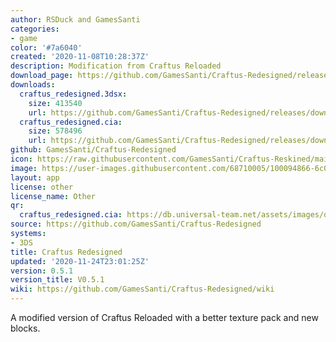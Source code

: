 ```yaml
---
author: RSDuck and GamesSanti
categories:
- game
color: '#7a6040'
created: '2020-11-08T10:28:37Z'
description: Modification from Craftus Reloaded
download_page: https://github.com/GamesSanti/Craftus-Redesigned/releases/tag/0.5.1
downloads:
  craftus_redesigned.3dsx:
    size: 413540
    url: https://github.com/GamesSanti/Craftus-Redesigned/releases/download/0.5.1/craftus_redesigned.3dsx
  craftus_redesigned.cia:
    size: 578496
    url: https://github.com/GamesSanti/Craftus-Redesigned/releases/download/0.5.1/craftus_redesigned.cia
github: GamesSanti/Craftus-Redesigned
icon: https://raw.githubusercontent.com/GamesSanti/Craftus-Reskined/main/icon/craftusreloaded.png
image: https://user-images.githubusercontent.com/68710005/100094866-6c014180-2e38-11eb-9139-c4e9784e2c1b.png
layout: app
license: other
license_name: Other
qr:
  craftus_redesigned.cia: https://db.universal-team.net/assets/images/qr/craftus_redesigned.cia.png
source: https://github.com/GamesSanti/Craftus-Redesigned
systems:
- 3DS
title: Craftus Redesigned
updated: '2020-11-24T23:01:25Z'
version: 0.5.1
version_title: V0.5.1
wiki: https://github.com/GamesSanti/Craftus-Redesigned/wiki
---
```

A modified version of Craftus Reloaded with a better texture pack and new blocks.
